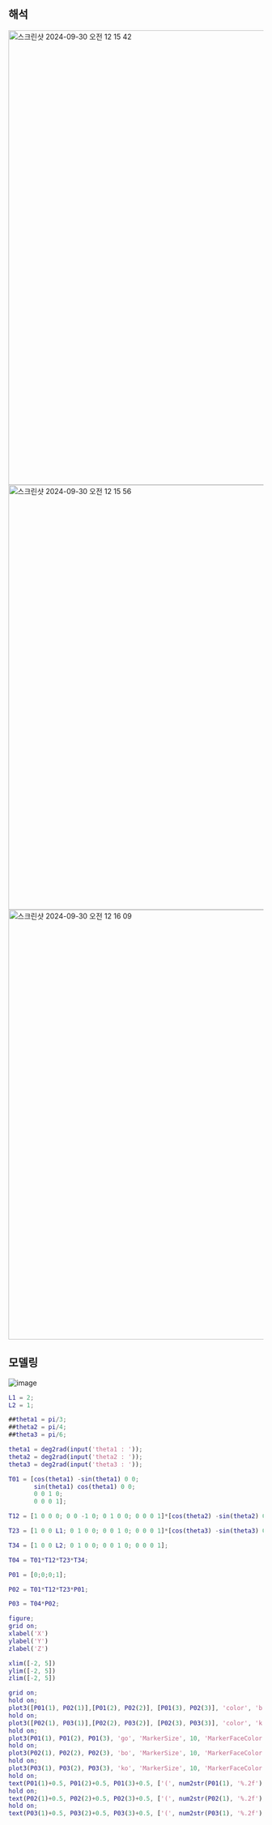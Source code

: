## 해석

<img width="898" alt="스크린샷 2024-09-30 오전 12 15 42" src="https://github.com/user-attachments/assets/cbcfb12f-6bd9-4f7f-a614-3f7037f57f0d">

<img width="839" alt="스크린샷 2024-09-30 오전 12 15 56" src="https://github.com/user-attachments/assets/9f67ea04-be53-4dd4-96c0-86470734b240">

<img width="849" alt="스크린샷 2024-09-30 오전 12 16 09" src="https://github.com/user-attachments/assets/e65c8cd6-e863-4f47-acff-a017c4be9c77">

## 모델링

![image](https://github.com/user-attachments/assets/322bccc5-2590-4aed-8bed-9c4cd459fa19)

```matlab
L1 = 2;
L2 = 1;

##theta1 = pi/3;
##theta2 = pi/4;
##theta3 = pi/6;

theta1 = deg2rad(input('theta1 : '));
theta2 = deg2rad(input('theta2 : '));
theta3 = deg2rad(input('theta3 : '));

T01 = [cos(theta1) -sin(theta1) 0 0;
       sin(theta1) cos(theta1) 0 0;
       0 0 1 0;
       0 0 0 1];

T12 = [1 0 0 0; 0 0 -1 0; 0 1 0 0; 0 0 0 1]*[cos(theta2) -sin(theta2) 0 0; sin(theta2) cos(theta2) 0 0; 0 0 1 0; 0 0 0 1];

T23 = [1 0 0 L1; 0 1 0 0; 0 0 1 0; 0 0 0 1]*[cos(theta3) -sin(theta3) 0 0; sin(theta3) cos(theta3) 0 0; 0 0 1 0; 0 0 0 1];

T34 = [1 0 0 L2; 0 1 0 0; 0 0 1 0; 0 0 0 1];

T04 = T01*T12*T23*T34;

P01 = [0;0;0;1];

P02 = T01*T12*T23*P01;

P03 = T04*P02;

figure;
grid on;
xlabel('X')
ylabel('Y')
zlabel('Z')

xlim([-2, 5])
ylim([-2, 5])
zlim([-2, 5])

grid on;
hold on;
plot3([P01(1), P02(1)],[P01(2), P02(2)], [P01(3), P02(3)], 'color', 'b', 'linewidth', 2);
hold on;
plot3([P02(1), P03(1)],[P02(2), P03(2)], [P02(3), P03(3)], 'color', 'k', 'linewidth', 2);
hold on;
plot3(P01(1), P01(2), P01(3), 'go', 'MarkerSize', 10, 'MarkerFaceColor', 'g');
hold on;
plot3(P02(1), P02(2), P02(3), 'bo', 'MarkerSize', 10, 'MarkerFaceColor', 'b');
hold on;
plot3(P03(1), P03(2), P03(3), 'ko', 'MarkerSize', 10, 'MarkerFaceColor', 'k');
hold on;
text(P01(1)+0.5, P01(2)+0.5, P01(3)+0.5, ['(', num2str(P01(1), '%.2f'), ', ', num2str(P01(2), '%.2f'), ', ', num2str(P01(3), '%.2f'), ')'], 'FontSize', 20, 'color', 'g');
hold on;
text(P02(1)+0.5, P02(2)+0.5, P02(3)+0.5, ['(', num2str(P02(1), '%.2f'), ', ', num2str(P02(2), '%.2f'), ', ', num2str(P02(3), '%.2f'), ')'], 'FontSize', 20, 'color', 'b');
hold on;
text(P03(1)+0.5, P03(2)+0.5, P03(3)+0.5, ['(', num2str(P03(1), '%.2f'), ', ', num2str(P03(2), '%.2f'), ', ', num2str(P03(3), '%.2f'), ')'], 'FontSize', 20, 'color', 'k');

```
